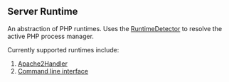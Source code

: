 ## Server Runtime

An abstraction of PHP runtimes. Uses the [RuntimeDetector](/RuntimeDetector.php) to resolve the active PHP process manager.

Currently supported runtimes include:
1. [Apache2Handler](/Provider/Apache2Handler.php)
2. [Command line interface](/Provider/CliRuntime.php)
